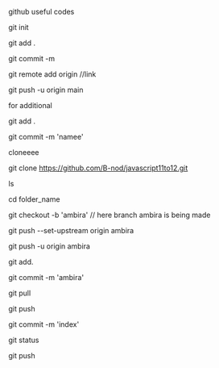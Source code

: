 github useful codes

git init

git add . 

git commit -m

git remote add origin //link

git push -u origin main


for additional

git add . 

git commit -m 'namee'


cloneeee

git clone https://github.com/B-nod/javascript11to12.git

 ls

cd folder_name

git checkout -b 'ambira' // here branch ambira is being made

git push --set-upstream origin ambira

git push -u origin ambira

git add.

git commit -m 'ambira'

git pull

git push

git commit -m 'index'

git status

git push

